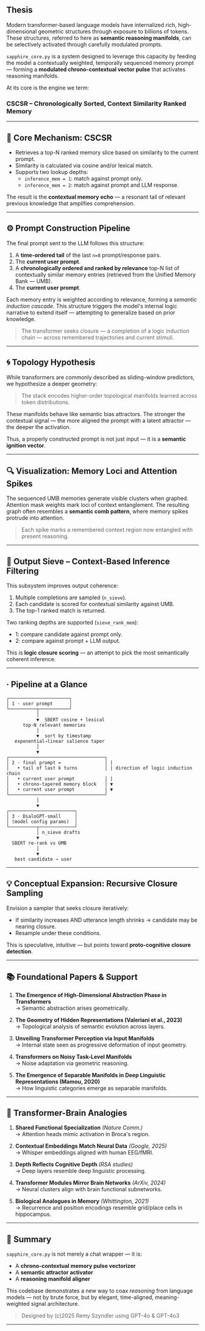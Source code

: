 
## Thesis

Modern transformer-based language models have internalized rich, high-dimensional geometric structures through exposure to billions of tokens. These structures, referred to here as **semantic reasoning manifolds**, can be selectively activated through carefully modulated prompts.

`sapphire_core.py` is a system designed to leverage this capacity by feeding the model a contextually weighted, temporally sequenced memory prompt — forming a **modulated chrono-contextual vector pulse** that activates reasoning manifolds.

At its core is the engine we term:

### **CSCSR** – Chronologically Sorted, Context Similarity Ranked Memory

---

## 🧠 Core Mechanism: CSCSR

- Retrieves a top-N ranked memory slice based on similarity to the current prompt.
- Similarity is calculated via cosine and/or lexical match.
- Supports two lookup depths:
  - `inference_mem = 1`: match against prompt only.
  - `inference_mem = 2`: match against prompt and LLM response.

The result is the **contextual memory echo** — a resonant tail of relevant previous knowledge that amplifies comprehension.

---

## ⚙️ Prompt Construction Pipeline

The final prompt sent to the LLM follows this structure:

1. A **time-ordered tail** of the last `n=8` prompt/response pairs.
2. The **current user prompt**.
3. A **chronologically ordered and ranked by relevance** top-N list of contextually similar memory entries (retrieved from the Unified Memory Bank — UMB).
4. The **current user prompt**.

Each memory entry is weighted according to relevance, forming a *semantic induction cascade*. This structure triggers the model's internal logic narrative to extend itself — attempting to generalize based on prior knowledge.

> The transformer seeks closure — a completion of a logic induction chain — across remembered trajectories and current stimuli.

---

## 🌀 Topology Hypothesis

While transformers are commonly described as sliding-window predictors, we hypothesize a deeper geometry:

> The stack encodes higher-order topological manifolds learned across token distributions.

These manifolds behave like semantic bias attractors. The stronger the contextual signal — the more aligned the prompt with a latent attractor — the deeper the activation.

Thus, a properly constructed prompt is not just input — it is a **semantic ignition vector**.

---

## 🔍 Visualization: Memory Loci and Attention Spikes

The sequenced UMB memories generate visible clusters when graphed. Attention mask weights mark loci of context entanglement. The resulting graph often resembles a **semantic comb pattern**, where memory spikes protrude into attention.

> Each spike marks a remembered context region now entangled with present reasoning.

---

## 🧪 Output Sieve – Context-Based Inference Filtering

This subsystem improves output coherence:

1. Multiple completions are sampled (`n_sieve`).
2. Each candidate is scored for contextual similarity against UMB.
3. The top-1 ranked match is returned.

Two ranking depths are supported (`sieve_rank_mem`):

- 1: compare candidate against prompt only.
- 2: compare against prompt + LLM output.

This is **logic closure scoring** — an attempt to pick the most semantically coherent inference.

---
## · Pipeline at a Glance

```text
┌──────────────────────┐
│ 1 · user prompt      │
└──────────┬───────────┘
           │
           ▼  SBERT cosine + lexical
      top-N relevant memories
           │
           ▼  sort by timestamp
   exponential⇢linear salience taper
           │
           ▼
┌───────────────────────────────────┐
│ 2 · final prompt =                │ |
│   • tail of last k turns          │ | direction of logic induction chain
│   • current user prompt           │ | 
│   • chrono-tapered memory block   │ ▼
|   • current user prompt           | ▼
└───────────────────────────────────┘
           │
           ▼
┌────────────────────────┐
│ 3 · DialoGPT-small     │
│ (model config params)  │
└──────────┬─────────────┘
           │ n_sieve drafts
           ▼
  SBERT re-rank vs UMB
           │
           ▼
   best candidate → user
```
---

## 💡 Conceptual Expansion: Recursive Closure Sampling

Envision a sampler that seeks closure iteratively:

- If similarity increases AND utterance length shrinks → candidate may be nearing closure.
- Resample under these conditions.

This is speculative, intuitive — but points toward **proto-cognitive closure detection**.

---

## 📚 Foundational Papers & Support

1. **The Emergence of High-Dimensional Abstraction Phase in Transformers**\
   → Semantic abstraction arises geometrically.

2. **The Geometry of Hidden Representations (Valeriani et al., 2023)**\
   → Topological analysis of semantic evolution across layers.

3. **Unveiling Transformer Perception via Input Manifolds**\
   → Internal state seen as progressive deformation of input geometry.

4. **Transformers on Noisy Task-Level Manifolds**\
   → Noise adaptation via geometric reasoning.

5. **The Emergence of Separable Manifolds in Deep Linguistic Representations (Mamou, 2020)**\
   → How linguistic categories emerge as separable manifolds.

---

## 🧬 Transformer-Brain Analogies

1. **Shared Functional Specialization** *(Nature Comm.)*\
   → Attention heads mimic activation in Broca's region.

2. **Contextual Embeddings Match Neural Data** *(Google, 2025)*\
   → Whisper embeddings aligned with human EEG/fMRI.

3. **Depth Reflects Cognitive Depth** *(RSA studies)*\
   → Deep layers resemble deep linguistic processing.

4. **Transformer Modules Mirror Brain Networks** *(ArXiv, 2024)*\
   → Neural clusters align with brain functional subnetworks.

5. **Biological Analogues in Memory** *(Whittington, 2021)*\
   → Recurrence and position encodings resemble grid/place cells in hippocampus.

---

## 🧵 Summary

`sapphire_core.py` is not merely a chat wrapper — it is:

- A **chrono-contextual memory pulse vectorizer**
- A **semantic attractor activator**
- A **reasoning manifold aligner**

This codebase demonstrates a new way to coax *reasoning* from language models — not by brute force, but by elegant, time-aligned, meaning-weighted signal architecture.

> Designed by (c)2025 Remy Szyndler using GPT-4o & GPT-4o3

---

